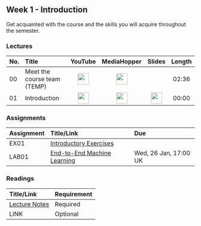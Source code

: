 ## Week 1 - Introduction
Get acquainted with the course and the skills you will acquire throughout the semester.

### Lectures

| No. | Title | YouTube | MediaHopper | Slides | Length |
|:---|:-----|:-------:|:-----------:|:------:|:------:|
| 00   | Meet the course team (TEMP) | [<img src="https://upload.wikimedia.org/wikipedia/commons/7/75/YouTube_social_white_squircle_%282017%29.svg" width="30"/>](https://youtu.be/lX93oBGaBwQ) | [<img src="https://image.flaticon.com/icons/png/512/711/711245.png" width="30"/>](https://media.ed.ac.uk/media/IDS+-+Meet+the+course+team/1_q82gknap) |  | 02:36 |
| 01   | Introduction               | [<img src="https://upload.wikimedia.org/wikipedia/commons/7/75/YouTube_social_white_squircle_%282017%29.svg" width="30"/>](https://example.com) | [<img src="https://image.flaticon.com/icons/png/512/711/711245.png" width="30"/>](https://example.com) |   [<img src="https://image.flaticon.com/icons/png/512/3497/3497154.png" width="30"/>](https://example.com) |00:00  |

### Assignments

| Assignment  | Title/Link                  | Due                   |
|:------------|:----------------------------|:----------------------|
| EX01        | [Introductory Exercises](https://example.com)      |                       |
| LAB01       | [End-to-End Machine Learning](https://example.com) | Wed, 26 Jan, 17:00 UK |

### Readings

| Title/Link    | Requirement |
|:--------------|:------------|
| [Lecture Notes](https://example.com) | Required    |
| LINK          | Optional    |
